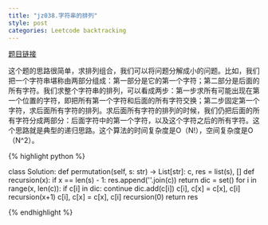 ```yaml
---
title: "jz038.字符串的排列"
style: post
categories: Leetcode backtracking
---
```


[题目链接](https://leetcode-cn.com/problems/zi-fu-chuan-de-pai-lie-lcof/)

这个题的思路很简单，求排列组合，我们可以将问题分解成小的问题。比如，我们把一个字符串堪称由两部分组成：第一部分是它的第一个字符；第二部分是后面的所有字符。我们求整个字符串的排列，可以看成两步：第一步求所有可能出现在第一个位置的字符，即把所有第一个字符和后面的所有字符交换；第二步固定第一个字符，求后面所有字符的排列。求后面所有字符的排列的时候，我们仍把后面的所有字符分成两部分：后面字符中的第一个字符，以及这个字符之后的所有字符。这个思路就是典型的递归思路。这个算法的时间复杂度是O（N!），空间复杂度是O（N^2）。

{% highlight python %}

class Solution:
    def permutation(self, s: str) -> List[str]:
        c, res = list(s), []
        def recursion(x):
            if x == len(s) - 1:
                res.append(''.join(c))
                return
            dic = set()
            for i in range(x, len(c)):
                if c[i] in dic:
                    continue
                dic.add(c[i])
                c[i], c[x] = c[x], c[i]
                recursion(x+1)
                c[i], c[x] = c[x], c[i]
        recursion(0)
        return res

{% endhighlight %}

